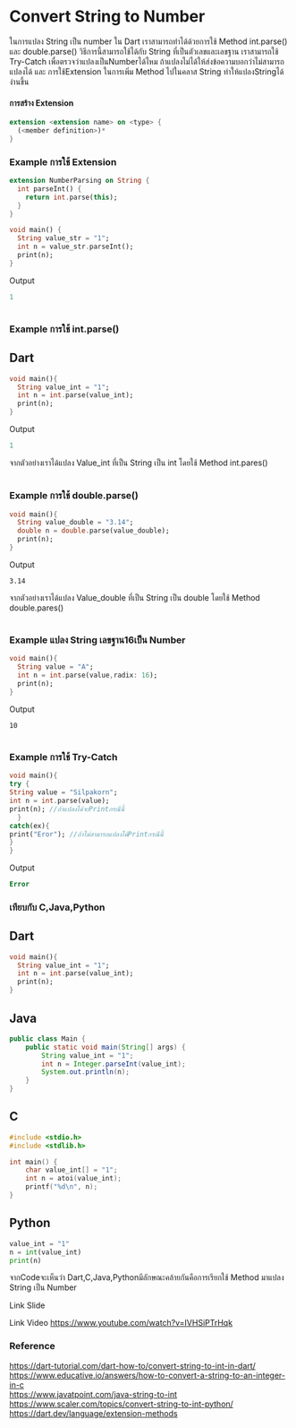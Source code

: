 # Convert String to Number
ในการแปลง String เป็น number ใน Dart เราสามารถทำได้ด้วยการใช้ Method int.parse() และ double.parse()
วิธีการนี้สามารถใช้ได้กับ String ที่เป็นตัวเลขและเลขฐาน เราสามารถใช้ Try-Catch เพื่อตรวจว่าแปลงเป็นNumberได้ไหม ถ้าแปลงไม่ได้ให้ส่งข้อความบอกว่าไม่สามารถแปลงได้ และ การใช้Extension ในการเพิ่ม Method ไปในคลาส String ทำให้แปลงStringได้ง่านขึ้น  
#### การสร้าง Extension  
```dart
extension <extension name> on <type> {
  (<member definition>)*
}
```
### Example การใช้ Extension  
```dart
extension NumberParsing on String { 
  int parseInt() { 
    return int.parse(this);
  }
}

void main() {
  String value_str = "1";
  int n = value_str.parseInt();
  print(n); 
}
```
Output  
```dart
1
```
#
### Example การใช้ int.parse() 
## Dart
```dart
void main(){
  String value_int = "1";
  int n = int.parse(value_int);
  print(n);
}
```
Output   
```dart
1
```  
จากตัวอย่างเราได้แปลง Value_int ที่เป็น String เป็น int โดยใช้ Method int.pares()  
#
### Example การใช้ double.parse()  
```dart
void main(){
  String value_double = "3.14";
  double n = double.parse(value_double);
  print(n);
}
```
Output  
```
3.14
```  
จากตัวอย่างเราได้แปลง Value_double ที่เป็น String เป็น double โดยใช้ Method double.pares()  
#
### Example แปลง String เลขฐาน16เป็น Number  
```dart
void main(){
  String value = "A";
  int n = int.parse(value,radix: 16);
  print(n);
}
```
Output  
```
10
```
#
### Example การใช้ Try-Catch  
```dart
void main(){
try { 
String value = "Silpakorn";
int n = int.parse(value);
print(n); //ถ้าแปลงได้จะPrintกรณีนี้
  }
catch(ex){
print("Eror"); //ถ้าไม่สามารถแปลงได้Printกรณีนี้
}
}
```
Output  
```dart
Error
```
### เทียบกับ C,Java,Python  
## Dart
```dart
void main(){
  String value_int = "1";
  int n = int.parse(value_int);
  print(n);
}
```
## Java
```java
public class Main {
    public static void main(String[] args) {
        String value_int = "1";
        int n = Integer.parseInt(value_int);
        System.out.println(n);
    }
}
```
## C  
```C
#include <stdio.h>
#include <stdlib.h>

int main() {
    char value_int[] = "1";
    int n = atoi(value_int);
    printf("%d\n", n);
}
```
## Python  
```Python
value_int = "1"
n = int(value_int)
print(n)
```
จากCodeจะเห็นว่า Dart,C,Java,Pythonมีลักษณะคล้ายกันคือการเรียกใช้ Method มาแปลง String เป็น Number

Link Slide 

Link Video https://www.youtube.com/watch?v=IVHSiPTrHqk
### Reference
https://dart-tutorial.com/dart-how-to/convert-string-to-int-in-dart/  
https://www.educative.io/answers/how-to-convert-a-string-to-an-integer-in-c  
https://www.javatpoint.com/java-string-to-int  
https://www.scaler.com/topics/convert-string-to-int-python/  
https://dart.dev/language/extension-methods



